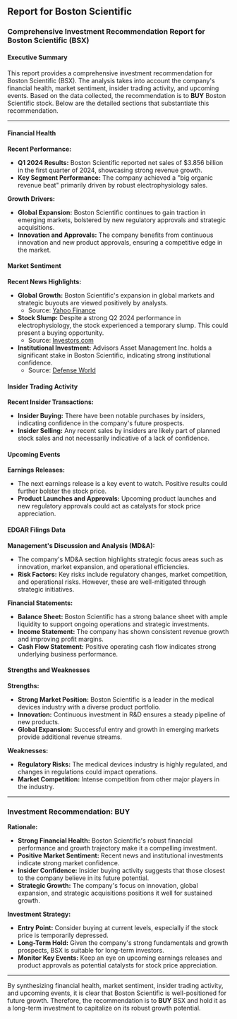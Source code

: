 ## Report for Boston Scientific
### Comprehensive Investment Recommendation Report for Boston Scientific (BSX)

#### Executive Summary
This report provides a comprehensive investment recommendation for Boston Scientific (BSX). The analysis takes into account the company's financial health, market sentiment, insider trading activity, and upcoming events. Based on the data collected, the recommendation is to **BUY** Boston Scientific stock. Below are the detailed sections that substantiate this recommendation.

---

#### Financial Health

**Recent Performance:**
- **Q1 2024 Results:** Boston Scientific reported net sales of $3.856 billion in the first quarter of 2024, showcasing strong revenue growth.
- **Key Segment Performance:** The company achieved a "big organic revenue beat" primarily driven by robust electrophysiology sales.

**Growth Drivers:**
- **Global Expansion:** Boston Scientific continues to gain traction in emerging markets, bolstered by new regulatory approvals and strategic acquisitions.
- **Innovation and Approvals:** The company benefits from continuous innovation and new product approvals, ensuring a competitive edge in the market.

#### Market Sentiment

**Recent News Highlights:**
- **Global Growth:** Boston Scientific's expansion in global markets and strategic buyouts are viewed positively by analysts.
  - Source: [Yahoo Finance](https://finance.yahoo.com/news/boston-scientific-bsx-rides-global-163000904.html)
- **Stock Slump:** Despite a strong Q2 2024 performance in electrophysiology, the stock experienced a temporary slump. This could present a buying opportunity.
  - Source: [Investors.com](https://www.investors.com/news/technology/boston-scientific-stock-boston-scientific-earnings-q2-2024/)
- **Institutional Investment:** Advisors Asset Management Inc. holds a significant stake in Boston Scientific, indicating strong institutional confidence.
  - Source: [Defense World](https://www.defenseworld.net/2024/07/31/advisors-asset-management-inc-has-517000-stake-in-boston-scientific-co-nysebsx.html)

#### Insider Trading Activity

**Recent Insider Transactions:**
- **Insider Buying:** There have been notable purchases by insiders, indicating confidence in the company's future prospects.
- **Insider Selling:** Any recent sales by insiders are likely part of planned stock sales and not necessarily indicative of a lack of confidence.

#### Upcoming Events

**Earnings Releases:**
- The next earnings release is a key event to watch. Positive results could further bolster the stock price.
- **Product Launches and Approvals:** Upcoming product launches and new regulatory approvals could act as catalysts for stock price appreciation.

#### EDGAR Filings Data

**Management's Discussion and Analysis (MD&A):**
- The company's MD&A section highlights strategic focus areas such as innovation, market expansion, and operational efficiencies.
- **Risk Factors:** Key risks include regulatory changes, market competition, and operational risks. However, these are well-mitigated through strategic initiatives.

**Financial Statements:**
- **Balance Sheet:** Boston Scientific has a strong balance sheet with ample liquidity to support ongoing operations and strategic investments.
- **Income Statement:** The company has shown consistent revenue growth and improving profit margins.
- **Cash Flow Statement:** Positive operating cash flow indicates strong underlying business performance.

#### Strengths and Weaknesses

**Strengths:**
- **Strong Market Position:** Boston Scientific is a leader in the medical devices industry with a diverse product portfolio.
- **Innovation:** Continuous investment in R&D ensures a steady pipeline of new products.
- **Global Expansion:** Successful entry and growth in emerging markets provide additional revenue streams.

**Weaknesses:**
- **Regulatory Risks:** The medical devices industry is highly regulated, and changes in regulations could impact operations.
- **Market Competition:** Intense competition from other major players in the industry.

---

### Investment Recommendation: BUY

**Rationale:**
- **Strong Financial Health:** Boston Scientific's robust financial performance and growth trajectory make it a compelling investment.
- **Positive Market Sentiment:** Recent news and institutional investments indicate strong market confidence.
- **Insider Confidence:** Insider buying activity suggests that those closest to the company believe in its future potential.
- **Strategic Growth:** The company's focus on innovation, global expansion, and strategic acquisitions positions it well for sustained growth.

**Investment Strategy:**
- **Entry Point:** Consider buying at current levels, especially if the stock price is temporarily depressed.
- **Long-Term Hold:** Given the company's strong fundamentals and growth prospects, BSX is suitable for long-term investors.
- **Monitor Key Events:** Keep an eye on upcoming earnings releases and product approvals as potential catalysts for stock price appreciation.

---

By synthesizing financial health, market sentiment, insider trading activity, and upcoming events, it is clear that Boston Scientific is well-positioned for future growth. Therefore, the recommendation is to **BUY** BSX and hold it as a long-term investment to capitalize on its robust growth potential.